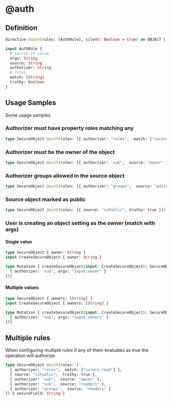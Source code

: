 # @auth

## Definition

```graphql
directive @auth(rules: [AuthRule], silent: Boolean = true) on OBJECT | FIELD_DEFINITION

input AuthRule {
  # source of value
  args: String
  source: String
  authorizer: String
  # rules
  match: [String]
  truthy: Boolean
}
```

## Usage Samples

Some usage samples

### Authorizer must have property roles matching any

````graphql
type SecureObject @auth(rules: [{ authorizer: "roles",  match: ["secure.read"] }]) { secureField: String }
````

### Authorizer must be the owner of the object

````graphql
type SecureObject @auth(rules: [{ authorizer: "sub",  source: "owner" }]) { secureField: String }
````

### Authorizer groups allowed in the source object

````graphql
type SecureObject @auth(rules: [{ authorizer: "groups",  source: "editors" }]) { secureField: String, editors: [String] }
````

### Source object marked as public

````graphql
type SecureObject @auth(rules: [{ source: "isPublic", truthy: true }]) { secureField: String, isPublic: Boolean }
````

### User is creating an object setting as the owner (match with args)

#### Single value

```graphql
type SecureObject { owner: String }
input CreateSecureObject { owner: String }

type Mutation { createSecureObject(input: CreateSecureObject): SecureObject @auth(rules: [
  { authorizer: "sub", args: "input.owner" }
])}
```

#### Multiple values

```graphql
type SecureObject { owners: [String] }
input CreateSecureObject { owners: [String] }

type Mutation { createSecureObject(input: CreateSecureObject): SecureObject @auth(rules: [
  { authorizer: "sub", args: "input.owners" }
])}
```

## Multiple rules

When configuring multiple rules if any of them evaluates as true the operation will authorize

```graphql
type SecureObject @auth(rules: [
  { authorizer: "roles",  match: ["secure.read"] },
  { source: "isPublic",  truthy: true },
  { authorizer: "sub",  source: "owner" },
  { authorizer: "sub",  source: "readers" },
  { authorizer: "groups",  source: "readers" }
]) { secureField: String }
```
